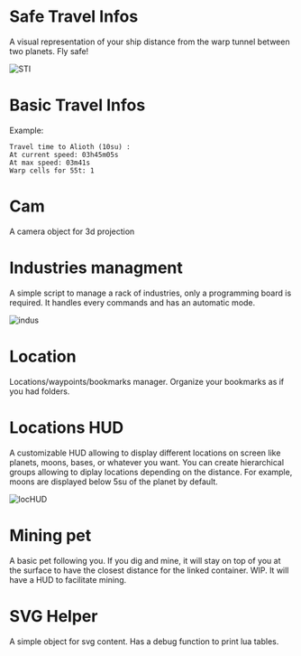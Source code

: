 # Safe Travel Infos
A visual representation of your ship distance from the warp tunnel between two planets. Fly safe!

![STI](https://i.imgur.com/EGOk1fm.png)

# Basic Travel Infos
Example:
```
Travel time to Alioth (10su) :
At current speed: 03h45m05s
At max speed: 03m41s
Warp cells for 55t: 1 
```

# Cam
A camera object for 3d projection

# Industries managment
A simple script to manage a rack of industries, only a programming board is required. It handles every commands and has an automatic mode.

![indus](https://i.imgur.com/c2tez4w.png)

# Location
Locations/waypoints/bookmarks manager. Organize your bookmarks as if you had folders.

# Locations HUD
A customizable HUD allowing to display different locations on screen like planets, moons, bases, or whatever you want.
You can create hierarchical groups allowing to diplay locations depending on the distance. For example, moons are displayed below 5su of the planet by default.

![locHUD](https://i.imgur.com/1dGe5EG.png)

# Mining pet
A basic pet following you. If you dig and mine, it will stay on top of you at the surface to have the closest distance for the linked container.
WIP. It will have a HUD to facilitate mining.

# SVG Helper
A simple object for svg content.
Has a debug function to print lua tables.

